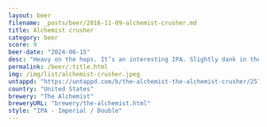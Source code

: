 ```yaml
---
layout: beer
filename: _posts/beer/2016-11-09-alchemist-crusher.md
title: Alchemist crusher
category: beer
score: 9
beer-date: "2024-06-15"
desc: "Heavy on the hops. It’s an interesting IPA. Slightly dank in the aroma with a rich maltyness. Sweet and delicious. Really nails the American IPA profile"
permalink: /beer/:title.html
img: /img/list/alchemist-crusher.jpeg
untappd: "https://untappd.com/b/the-alchemist-the-alchemist-crusher/25785"
country: "United States"
brewery: "The Alchemist"
breweryURL: "brewery/the-alchemist.html"
style: "IPA - Imperial / Double"
---
```

